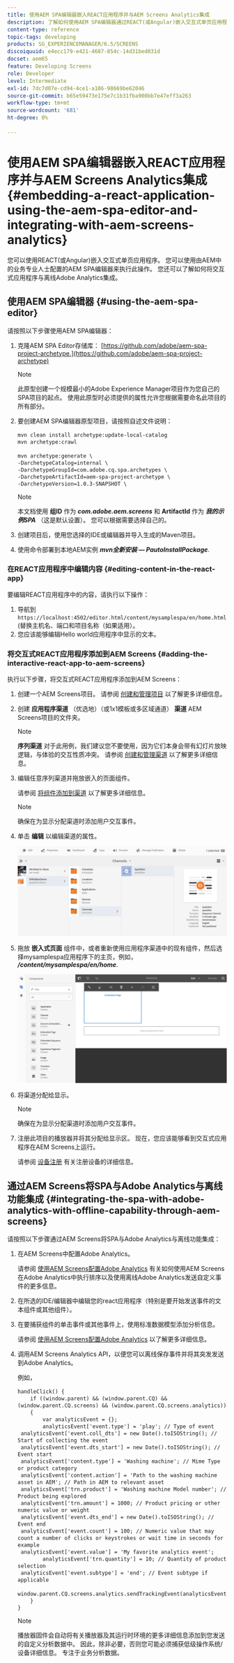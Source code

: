 ```yaml
---
title: 使用AEM SPA编辑器嵌入REACT应用程序并与AEM Screens Analytics集成
description: 了解如何使用AEM SPA编辑器通过REACT(或Angular)嵌入交互式单页应用程序。
content-type: reference
topic-tags: developing
products: SG_EXPERIENCEMANAGER/6.5/SCREENS
discoiquuid: e4ecc179-e421-4687-854c-14d31bed031d
docset: aem65
feature: Developing Screens
role: Developer
level: Intermediate
exl-id: 7dc7d07e-cd94-4ce1-a106-98669be62046
source-git-commit: b65e59473e175e7c1b31fba900bb7e47eff3a263
workflow-type: tm+mt
source-wordcount: '681'
ht-degree: 0%

---
```


# 使用AEM SPA编辑器嵌入REACT应用程序并与AEM Screens Analytics集成 {#embedding-a-react-application-using-the-aem-spa-editor-and-integrating-with-aem-screens-analytics}

您可以使用REACT(或Angular)嵌入交互式单页应用程序。 您可以使用由AEM中的业务专业人士配置的AEM SPA编辑器来执行此操作。 您还可以了解如何将交互式应用程序与离线Adobe Analytics集成。

## 使用AEM SPA编辑器 {#using-the-aem-spa-editor}

请按照以下步骤使用AEM SPA编辑器：

1. 克隆AEM SPA Editor存储库： [https://github.com/adobe/aem-spa-project-archetype.](https://github.com/adobe/aem-spa-project-archetype)

   >[!NOTE]
   >
   >此原型创建一个规模最小的Adobe Experience Manager项目作为您自己的SPA项目的起点。 使用此原型时必须提供的属性允许您根据需要命名此项目的所有部分。

1. 要创建AEM SPA编辑器原型项目，请按照自述文件说明：

   ```
   mvn clean install archetype:update-local-catalog
   mvn archetype:crawl
   
   mvn archetype:generate \
   -DarchetypeCatalog=internal \
   -DarchetypeGroupId=com.adobe.cq.spa.archetypes \
   -DarchetypeArtifactId=aem-spa-project-archetype \
   -DarchetypeVersion=1.0.3-SNAPSHOT \
   ```

   >[!NOTE]
   >
   >本文档使用 **组ID** 作为 ***com.adobe.aem.screens*** 和 **ArtifactId** 作为 ***我的示例SPA*** （这是默认设置）。 您可以根据需要选择自己的。

1. 创建项目后，使用您选择的IDE或编辑器并导入生成的Maven项目。
1. 使用命令部署到本地AEM实例 ***mvn全新安装 — PautoInstallPackage***.

### 在REACT应用程序中编辑内容 {#editing-content-in-the-react-app}

要编辑REACT应用程序中的内容，请执行以下操作：

1. 导航到 `https://localhost:4502/editor.html/content/mysamplespa/en/home.html` (替换主机名、端口和项目名称（如果适用）。
1. 您应该能够编辑Hello world应用程序中显示的文本。

### 将交互式REACT应用程序添加到AEM Screens {#adding-the-interactive-react-app-to-aem-screens}

执行以下步骤，将交互式REACT应用程序添加到AEM Screens：

1. 创建一个AEM Screens项目。 请参阅 [创建和管理项目](creating-a-screens-project.md) 以了解更多详细信息。
1. 创建 **应用程序渠道** （优选地）（或1x1模板或多区域通道） **渠道** AEM Screens项目的文件夹。

   >[!NOTE]
   >**序列渠道** 对于此用例，我们建议您不要使用，因为它们本身会带有幻灯片放映逻辑，与体验的交互性质冲突。
   >请参阅 [创建和管理渠道](managing-channels.md) 以了解更多详细信息。

1. 编辑任意序列渠道并拖放嵌入的页面组件。

   请参阅 [将组件添加到渠道](adding-components-to-a-channel.md) 以了解更多详细信息。

   >[!NOTE]
   >
   >确保在为显示分配渠道时添加用户交互事件。

1. 单击 **编辑** 以编辑渠道的属性。

   ![screen_shot_2019-02-15at100555am](assets/screen_shot_2019-02-15at100555am.png)

1. 拖放 **嵌入式页面** 组件中，或者重新使用应用程序渠道中的现有组件，然后选择mysamplespa应用程序下的主页，例如， ***/content/mysamplespa/en/home***.

   ![screen_shot_2019-02-15at101104am](assets/screen_shot_2019-02-15at101104am.png)

1. 将渠道分配给显示。

   >[!NOTE]
   >确保在为显示分配渠道时添加用户交互事件。

1. 注册此项目的播放器并将其分配给显示区。 现在，您应该能够看到交互式应用程序在AEM Screens上运行。

   请参阅 [设备注册](device-registration.md) 有关注册设备的详细信息。

## 通过AEM Screens将SPA与Adobe Analytics与离线功能集成 {#integrating-the-spa-with-adobe-analytics-with-offline-capability-through-aem-screens}

请按照以下步骤通过AEM Screens将SPA与Adobe Analytics与离线功能集成：

1. 在AEM Screens中配置Adobe Analytics。

   请参阅 [使用AEM Screens配置Adobe Analytics](configuring-adobe-analytics-aem-screens.md) 有关如何使用AEM Screens在Adobe Analytics中执行排序以及使用离线Adobe Analytics发送自定义事件的更多信息。

1. 在所选的IDE/编辑器中编辑您的react应用程序（特别是要开始发送事件的文本组件或其他组件）。
1. 在要捕获组件的单击事件或其他事件上，使用标准数据模型添加分析信息。

   请参阅 [使用AEM Screens配置Adobe Analytics](configuring-adobe-analytics-aem-screens.md) 以了解更多详细信息。

1. 调用AEM Screens Analytics API，以便您可以离线保存事件并将其突发发送到Adobe Analytics。

   例如，

   ```
   handleClick() {
       if ((window.parent) && (window.parent.CQ) && (window.parent.CQ.screens) && (window.parent.CQ.screens.analytics))
       {
           var analyticsEvent = {};
           analyticsEvent['event.type'] = 'play'; // Type of event
    analyticsEvent['event.coll_dts'] = new Date().toISOString(); // Start of collecting the event
    analyticsEvent['event.dts_start'] = new Date().toISOString(); // Event start
    analyticsEvent['content.type'] = 'Washing machine'; // Mime Type or product category
    analyticsEvent['content.action'] = 'Path to the washing machine asset in AEM'; // Path in AEM to relevant asset
    analyticsEvent['trn.product'] = 'Washing machine Model number'; // Product being explored
    analyticsEvent['trn.amount'] = 1000; // Product pricing or other numeric value or weight
    analyticsEvent['event.dts_end'] = new Date().toISOString(); // Event end
    analyticsEvent['event.count'] = 100; // Numeric value that may count a number of clicks or keystrokes or wait time in seconds for example
    analyticsEvent['event.value'] = 'My favorite analytics event';
           analyticsEvent['trn.quantity'] = 10; // Quantity of product selection
    analyticsEvent['event.subtype'] = 'end'; // Event subtype if applicable
    window.parent.CQ.screens.analytics.sendTrackingEvent(analyticsEvent);
       }
   }
   ```

   >[!NOTE]
   >
   >播放器固件会自动将有关播放器及其运行时环境的更多详细信息添加到您发送的自定义分析数据中。 因此，除非必要，否则您可能必须捕获低级操作系统/设备详细信息。 专注于业务分析数据。
